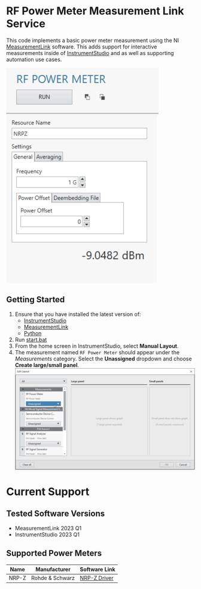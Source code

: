 # RF Power Meter Measurement Link Service
This code implements a basic power meter measurement using the NI [MeasurementLink](https://www.ni.com/en-us/shop/electronic-test-instrumentation/application-software-for-electronic-test-and-instrumentation-category/what-is-measurementlink.html) software. This adds support for interactive measurements inside of [InstrumentStudio](https://duckduckgo.com/?q=site%3Ani.com+instrumentstudio&ia=web) and as well as supporting automation use cases.

![UI Example](/_images/UI.png)

## Getting Started
1) Ensure that you have installed the latest version of: 
    - [InstrumentStudio](https://www.ni.com/en-us/support/downloads/software-products/download.instrumentstudio.html)
    - [MeasurementLink](https://www.ni.com/en-us/support/downloads/software-products/download.measurementlink.html)
    - [Python](https://www.python.org/downloads/)
2) Run [start.bat](/RFPowerMeter/start.bat)
3) From the home screen in InstrumentStudio, select **Manual Layout**.
4) The measurement named `RF Power Meter` should appear under the *Measurements* category. Select the **Unassigned** dropdown and choose **Create large/small panel**. ![Add Measurement](/_images/AddMeasurement.png)

# Current Support
## Tested Software Versions
- MeasurementLink 2023 Q1
- InstrumentStudio 2023 Q1

## Supported Power Meters
| Name | Manufacturer | Software Link |
| ---- | ------------ | ------------- |
| NRP-Z | Rohde & Schwarz | [NRP-Z Driver](https://www.rohde-schwarz.com/driver/nrpz/) |